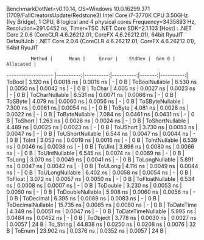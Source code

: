 
BenchmarkDotNet=v0.10.14, OS=Windows 10.0.16299.371 (1709/FallCreatorsUpdate/Redstone3)
Intel Core i7-3770K CPU 3.50GHz (Ivy Bridge), 1 CPU, 8 logical and 4 physical cores
Frequency=3435893 Hz, Resolution=291.0452 ns, Timer=TSC
.NET Core SDK=2.1.103
  [Host]     : .NET Core 2.0.6 (CoreCLR 4.6.26212.01, CoreFX 4.6.26212.01), 64bit RyuJIT
  DefaultJob : .NET Core 2.0.6 (CoreCLR 4.6.26212.01, CoreFX 4.6.26212.01), 64bit RyuJIT


             Method |      Mean |     Error |    StdDev |  Gen 0 | Allocated |
------------------- |----------:|----------:|----------:|-------:|----------:|
             ToBool |  3.120 ns | 0.0018 ns | 0.0016 ns |      - |       0 B |
     ToBoolNullable |  6.530 ns | 0.0050 ns | 0.0042 ns |      - |       0 B |
             ToChar |  4.005 ns | 0.0027 ns | 0.0023 ns |      - |       0 B |
     ToCharNullable |  6.531 ns | 0.0071 ns | 0.0066 ns |      - |       0 B |
            ToSByte |  4.079 ns | 0.0060 ns | 0.0056 ns |      - |       0 B |
    ToSByteNullable |  7.300 ns | 0.0061 ns | 0.0054 ns |      - |       0 B |
             ToByte |  4.081 ns | 0.0028 ns | 0.0022 ns |      - |       0 B |
     ToByteNullable |  7.084 ns | 0.0461 ns | 0.0431 ns |      - |       0 B |
            ToShort |  1.263 ns | 0.0026 ns | 0.0024 ns |      - |       0 B |
    ToShortNullable |  4.489 ns | 0.0025 ns | 0.0023 ns |      - |       0 B |
           ToUShort |  3.730 ns | 0.0053 ns | 0.0047 ns |      - |       0 B |
   ToUShortNullable |  6.544 ns | 0.0047 ns | 0.0044 ns |      - |       0 B |
              ToInt |  3.053 ns | 0.0019 ns | 0.0016 ns |      - |       0 B |
      ToIntNullable |  6.539 ns | 0.0046 ns | 0.0038 ns |      - |       0 B |
             ToUInt |  3.898 ns | 0.0080 ns | 0.0066 ns |      - |       0 B |
     ToUIntNullable |  6.545 ns | 0.0074 ns | 0.0069 ns |      - |       0 B |
             ToLong |  3.070 ns | 0.0049 ns | 0.0041 ns |      - |       0 B |
     ToLongNullable |  5.891 ns | 0.0047 ns | 0.0042 ns |      - |       0 B |
            ToULong |  4.116 ns | 0.0049 ns | 0.0044 ns |      - |       0 B |
    ToULongNullable |  6.402 ns | 0.0058 ns | 0.0054 ns |      - |       0 B |
            ToFloat |  3.072 ns | 0.0057 ns | 0.0050 ns |      - |       0 B |
    ToFloatNullable |  6.534 ns | 0.0008 ns | 0.0007 ns |      - |       0 B |
           ToDouble |  3.230 ns | 0.0053 ns | 0.0050 ns |      - |       0 B |
   ToDoubleNullable |  5.908 ns | 0.0060 ns | 0.0056 ns |      - |       0 B |
          ToDecimal |  6.395 ns | 0.0089 ns | 0.0083 ns |      - |       0 B |
  ToDecimalNullable | 15.735 ns | 0.0085 ns | 0.0080 ns |      - |       0 B |
         ToDateTime |  4.349 ns | 0.0051 ns | 0.0047 ns |      - |       0 B |
 ToDateTimeNullable |  5.995 ns | 0.0484 ns | 0.0452 ns |      - |       0 B |
           ToObject |  3.778 ns | 0.0030 ns | 0.0027 ns | 0.0057 |      24 B |
          To_String | 44.838 ns | 0.0250 ns | 0.0208 ns | 0.0076 |      32 B |
             ToEnum | 23.902 ns | 0.0376 ns | 0.0352 ns | 0.0057 |      24 B |
